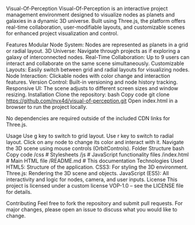 Visual-Of-Perception
Visual-Of-Perception is an interactive project management environment designed to visualize nodes as planets and galaxies in a dynamic 3D universe. Built using Three.js, the platform offers real-time collaboration, user-modifiable layouts, and customizable scenes for enhanced project visualization and control.

Features
Modular Node System: Nodes are represented as planets in a grid or radial layout.
3D Universe: Navigate through projects as if exploring a galaxy of interconnected nodes.
Real-Time Collaboration: Up to 9 users can interact and collaborate on the same scene simultaneously.
Customizable Layouts: Easily switch between grid and radial layouts for visualizing nodes.
Node Interaction: Clickable nodes with color change and interaction features.
Version Control: Built-in versioning and node history tracking.
Responsive UI: The scene adjusts to different screen sizes and window resizing.
Installation
Clone the repository:
bash
Copy code
git clone https://github.com/nyx4d/visual-of-perception.git
Open index.html in a browser to run the project locally.

No dependencies are required outside of the included CDN links for Three.js.

Usage
Use g key to switch to grid layout.
Use r key to switch to radial layout.
Click on any node to change its color and interact with it.
Navigate the 3D scene using mouse controls (OrbitControls).
Folder Structure
bash
Copy code
/css                  # Stylesheets
/js                   # JavaScript functionality files
/index.html           # Main HTML file
/README.md            # This documentation
Technologies Used
HTML5: Structure of the application.
CSS3: For styling the 3D environment.
Three.js: Rendering the 3D scene and objects.
JavaScript (ES5): All interactivity and logic for nodes, camera, and user inputs.
License
This project is licensed under a custom license VOP-1.0 – see the LICENSE file for details.

Contributing
Feel free to fork the repository and submit pull requests. For major changes, please open an issue to discuss what you would like to change.

